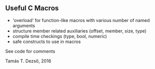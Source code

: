Useful C Macros
---------------

- 'overload' for function-like macros with various number of named arguments
- structure member related auxiliaries (offset, member, size, type)
- compile time checkings (type, bool, numeric)
- safe constructs to use in macros

See code for comments

Tamás T. Dezső, 2016
